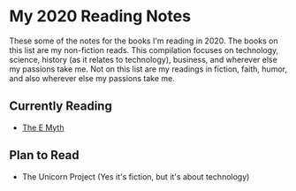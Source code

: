 # My 2020 Reading Notes

These some of the notes for the books I'm reading in 2020. The books on this list are my non-fiction reads. This compilation focuses on technology, science, history (as it relates to technology), business, and wherever else my passions take me. Not on this list are my readings in fiction, faith, humor, and also wherever else my passions take me. 

## Currently Reading
* [The E Myth](https://github.com/OrionSeven/2020BookNotes/blob/master/The%20E%20Myth)

## Plan to Read
* The Unicorn Project (Yes it's fiction, but it's about technology)
